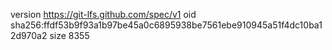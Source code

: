 version https://git-lfs.github.com/spec/v1
oid sha256:ffdf53b9f93a1b97be45a0c6895938be7561ebe910945a51f4dc10ba12d970a2
size 8355
